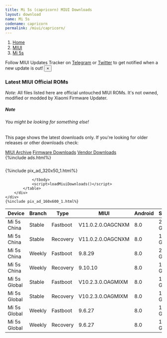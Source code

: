 ```yaml
---
title: Mi 5s (capricorn) MIUI Downloads
layout: download
name: Mi 5s
codename: capricorn
permalink: /miui/capricorn/
---
```

<nav aria-label="breadcrumb">
    <ol class="breadcrumb">
        <li class="breadcrumb-item"><a href="/">Home</a></li>
        <li class="breadcrumb-item"><a href="/miui/">MIUI</a></li>
        <li class="breadcrumb-item active" aria-current="page"><a href="/miui/capricorn/">Mi 5s</a></li>
    </ol>
</nav>
<div class="alert alert-primary alert-dismissible fade show" role="alert">
    Follow MIUI Updates Tracker on <a href="https://t.me/MIUIUpdatesTracker" class="alert-link">Telegram</a>
     or <a href="https://twitter.com/MiFwUpdater" class="alert-link">Twitter</a> to get notified when a new update is out!
    <button type="button" class="close" data-dismiss="alert" aria-label="Close">
        <span aria-hidden="true">&times;</span>
    </button>
</div>

### Latest MIUI Official ROMs
*Note*: All files listed here are official untouched MIUI ROMs. It's not owned, modified or modded by Xiaomi Firmware Updater.
<div class="card">
  <div class="card-body">
    <h5 class="card-title">Note</h5>
    <h6 class="card-subtitle mb-2 text-muted">You might be looking for something else!</h6>
    <p class="card-text">This page shows the latest downloads only.
     If you're looking for older releases or other downloads check:</p>
    <a href="/archive/miui/capricorn/" class="card-link">MIUI Archive</a>
    <a href="/firmware/capricorn/" class="card-link">Firmware Downloads</a>
    <a href="/vendor/capricorn/" class="card-link">Vendor Downloads</a>
  </div>
</div>
{%include ads.html%}
<div class="row justify-content-center">
    <div class="col-10">
        <div class="table-responsive-md" style="margin-top: 25px;">
            {%include pix_ad_320x50_1.html%}
            <table id="miui" class="display dt-responsive nowrap compact table table-striped table-hover table-sm">
                <thead class="thead-dark">
                    <tr>
                        <th data-ref="device">Device</th>
                        <th data-ref="branch">Branch</th>
                        <th data-ref="type">Type</th>
                        <th data-ref="miui">MIUI</th>
                        <th data-ref="android">Android</th>
                        <th data-ref="size">Size</th>
                        <th data-ref="size">Date</th>
                        <th data-ref="link">Link</th>
                    </tr>
                </thead>
                <tbody>
                <tr><td>Mi 5s China</td><td>Stable</td><td>Fastboot</td><td>V11.0.2.0.OAGCNXM</td><td>8.0</td><td>2.1 GB</td><td>2019-11-11</td><td><a href="/miui/capricorn/stable/V11.0.2.0.OAGCNXM/">Download</a></td></tr>
<tr><td>Mi 5s China</td><td>Stable</td><td>Recovery</td><td>V11.0.2.0.OAGCNXM</td><td>8.0</td><td>1.9 GB</td><td>2019-11-11</td><td><a href="/miui/capricorn/stable/V11.0.2.0.OAGCNXM/">Download</a></td></tr>
<tr><td>Mi 5s China</td><td>Weekly</td><td>Fastboot</td><td>9.8.29</td><td>8.0</td><td>2.1 GB</td><td>2019-08-29</td><td><a href="/miui/capricorn/weekly/9.8.29/">Download</a></td></tr>
<tr><td>Mi 5s China</td><td>Weekly</td><td>Recovery</td><td>9.10.10</td><td>8.0</td><td>1.7 GB</td><td>2019-10-10</td><td><a href="/miui/capricorn/weekly/9.10.10/">Download</a></td></tr>
<tr><td>Mi 5s Global</td><td>Stable</td><td>Fastboot</td><td>V10.2.3.0.OAGMIXM</td><td>8.0</td><td>1.7 GB</td><td>2019-05-10</td><td><a href="/miui/capricorn/stable/V10.2.3.0.OAGMIXM/">Download</a></td></tr>
<tr><td>Mi 5s Global</td><td>Stable</td><td>Recovery</td><td>V10.2.3.0.OAGMIXM</td><td>8.0</td><td>1.6 GB</td><td>2019-05-10</td><td><a href="/miui/capricorn/stable/V10.2.3.0.OAGMIXM/">Download</a></td></tr>
<tr><td>Mi 5s Global</td><td>Weekly</td><td>Fastboot</td><td>9.6.27</td><td>8.0</td><td>1.8 GB</td><td>2019-06-28</td><td><a href="/miui/capricorn/weekly/9.6.27/">Download</a></td></tr>
<tr><td>Mi 5s Global</td><td>Weekly</td><td>Recovery</td><td>9.6.27</td><td>8.0</td><td>1.7 GB</td><td>2019-06-28</td><td><a href="/miui/capricorn/weekly/9.6.27/">Download</a></td></tr>

                </tbody>
                <script>loadMiuiDownloads()</script>
            </table>
        </div>
    </div>
    {%include pix_ad_160x600_1.html%}
</div>
